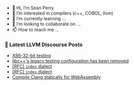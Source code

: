 - 👋 Hi, I’m Sean Perry
- 👀 I’m interested in compilers (c++, COBOL, llvm)
- 🌱 I’m currently learning ...
- 💞️ I’m looking to collaborate on ...
- 📫 How to reach me ...

<!---
s66perry/s66perry is a ✨ special ✨ repository because its `README.md` (this file) appears on your GitHub profile.
You can click the Preview link to take a look at your changes.
--->
### 📕 Latest LLVM Discourse Posts

<!-- DISCOURSE-LLVM:START -->
- [X86-32-bit testing](https://discourse.llvm.org/t/x86-32-bit-testing/65480#post_9)
- [libc++&#39;s legacy testing configuration has been removed](https://discourse.llvm.org/t/libc-s-legacy-testing-configuration-has-been-removed/65619#post_1)
- [[RFC] `index` dialect](https://discourse.llvm.org/t/rfc-index-dialect/65540?page=2#post_28)
- [[RFC] `index` dialect](https://discourse.llvm.org/t/rfc-index-dialect/65540?page=2#post_27)
- [Compile Clang statically for WebAssembly](https://discourse.llvm.org/t/compile-clang-statically-for-webassembly/65614#post_4)
<!-- DISCOURSE-LLVM:END -->
